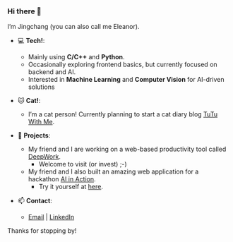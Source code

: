 ### Hi there 👋
I’m Jingchang (you can also call me Eleanor).

- 💻 **Tech!**: 
  - Mainly using **C/C++** and **Python**.
  - Occasionally exploring frontend basics, but currently focused on backend and AI.
  - Interested in **Machine Learning** and **Computer Vision** for AI-driven solutions

- 🐱 **Cat!**: 
  - I’m a cat person! Currently planning to start a cat diary blog [TuTu With Me](https://tutuwith.me/).

- 🚀 **Projects**: 
  - My friend and I are working on a web-based productivity tool called [DeepWork](https://github.com/DeepWork2025).
    - Welcome to visit (or invest) ;-)
  - My friend and I also built an amazing web application for a hackathon [AI in Action](https://ai-in-action.devpost.com/).
    - Try it yourself at [here](toweel-frontend.web.app).

- 📫 **Contact**: 
  - [Email](mailto:huj1@tcd.ie) | [LinkedIn](https://www.linkedin.com/in/jingchang-hu/)

Thanks for stopping by!
